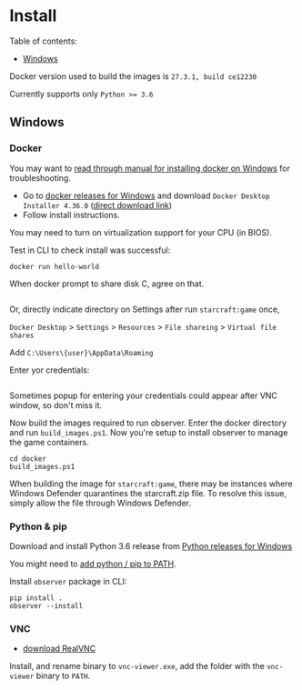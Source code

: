 # Install

<!-- What works (has been tested): -->

  <!-- - _Linux_: headful/headless play, 1v1 (bot, human), VNC -->
  <!-- - Bot type: `AI_MODULE`, `EXE`, `JAVA_JNI`, `JAVA_MIRROR` -->
  <!-- - [Tested on all SSCAIT 2017 tournament bots (and works on most)](tested_bots.md) -->


Table of contents:

  <!-- * [Ubuntu](#ubuntu) -->
  * [Windows](#windows)
  <!-- * [Mac](#mac) -->

Docker version used to build the images is `27.3.1, build ce12230`

Currently supports only `Python >= 3.6`

## Windows

### Docker

You may want to [read through manual for installing docker on Windows](https://docs.docker.com/docker-for-windows/install/)
for troubleshooting.

- Go to [docker releases for Windows](https://docs.docker.com/desktop/release-notes/)
  and download `Docker Desktop Installer 4.36.0` ([direct download link](https://desktop.docker.com/win/main/amd64/175267/Docker%20Desktop%20Installer.exe?_gl=1*jsjynk*_ga*NDc3MTQ5NDkzLjE3MTAzMTQxMzA.*_ga_XJWPQMJYHQ*MTczMzM1NjcyNy4xMC4xLjE3MzMzNTczOTQuNjAuMC4w))
- Follow install instructions.

You may need to turn on virtualization support for your CPU (in BIOS).

Test in CLI to check install was successful:

    docker run hello-world

When docker prompt to share disk C, agree on that.

<img src="resources/share_docker_folder_windows.png" alt="">

Or, directly indicate directory on Settings after run `starcraft:game` once,

`Docker Desktop` > `Settings` > `Resources` > `File shareing` > `Virtual file shares`

Add `C:\Users\{user}\AppData\Roaming`

Enter yor credentials:

<img src="resources/share_docker_folder_permissions_windows.png" alt="">

Sometimes popup for entering your credentials could appear after VNC window, so don't miss it.

Now build the images required to run observer. Enter the docker directory and run `build_images.ps1`. Now you're setup to install observer to manage the game containers.

    cd docker
    build_images.ps1

When building the image for `starcraft:game`, there may be instances where Windows Defender quarantines the starcraft.zip file. To resolve this issue, simply allow the file through Windows Defender.

### Python & pip

Download and install Python 3.6 release from [Python releases for Windows](https://www.python.org/downloads/windows/)

You might need to [add python / pip to PATH](https://stackoverflow.com/a/4855685).

Install `observer` package in CLI:

    pip install .
    observer --install


### VNC
- [download RealVNC](https://www.realvnc.com/en/connect/download/viewer/windows/)

Install, and rename binary to `vnc-viewer.exe`, add the folder with the `vnc-viewer` binary to `PATH`.
